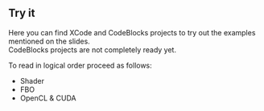 Try it
------

Here you can find XCode and CodeBlocks projects to try out the examples mentioned on the slides.<br>
CodeBlocks projects are not completely ready yet.

To read in logical order proceed as follows:
* Shader
* FBO
* OpenCL & CUDA
